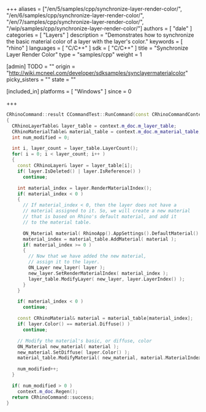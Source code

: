 +++
aliases = ["/en/5/samples/cpp/synchronize-layer-render-color/", "/en/6/samples/cpp/synchronize-layer-render-color/", "/en/7/samples/cpp/synchronize-layer-render-color/", "/wip/samples/cpp/synchronize-layer-render-color/"]
authors = [ "dale" ]
categories = [ "Layers" ]
description = "Demonstrates how to synchronize the basic material color of a layer with the layer's color."
keywords = [ "rhino" ]
languages = [ "C/C++" ]
sdk = [ "C/C++" ]
title = "Synchronize Layer Render Color"
type = "samples/cpp"
weight = 1

[admin]
TODO = ""
origin = "http://wiki.mcneel.com/developer/sdksamples/synclayermaterialcolor"
picky_sisters = ""
state = ""

[included_in]
platforms = [ "Windows" ]
since = 0

+++

```cpp
CRhinoCommand::result CCommandTest::RunCommand(const CRhinoCommandContext& context)
{
  CRhinoLayerTable& layer_table = context.m_doc.m_layer_table;
  CRhinoMaterialTable& material_table = context.m_doc.m_material_table;
  int num_modified = 0;

  int i, layer_count = layer_table.LayerCount();
  for( i = 0; i < layer_count; i++ )
  {
    const CRhinoLayer& layer = layer_table[i];
    if( layer.IsDeleted() | layer.IsReference() )
      continue;

    int material_index = layer.RenderMaterialIndex();
    if( material_index < 0 )
    {
      // If material_index < 0, then the layer does not have a
      // material assigned to it. So, we will create a new material
      // that is based on Rhino's default material, and add it
      // to the material table.

      ON_Material material( RhinoApp().AppSettings().DefaultMaterial() );
      material_index = material_table.AddMaterial( material );
      if( material_index >= 0 )
      {
        // Now that we have added the new material,
        // assign it to the layer.
        ON_Layer new_layer( layer );
        new_layer.SetRenderMaterialIndex( material_index );
        layer_table.ModifyLayer( new_layer, layer.LayerIndex() );
      }
    }

    if( material_index < 0 )
      continue;

    const CRhinoMaterial& material = material_table[material_index];
    if( layer.Color() == material.Diffuse() )
      continue;

    // Modify the material's basic, or diffuse, color
    ON_Material new_material( material );
    new_material.SetDiffuse( layer.Color() );
    material_table.ModifyMaterial( new_material, material.MaterialIndex(), FALSE );

    num_modified++;
  }

  if( num_modified > 0 )
    context.m_doc.Regen();
  return CRhinoCommand::success;
}
```
